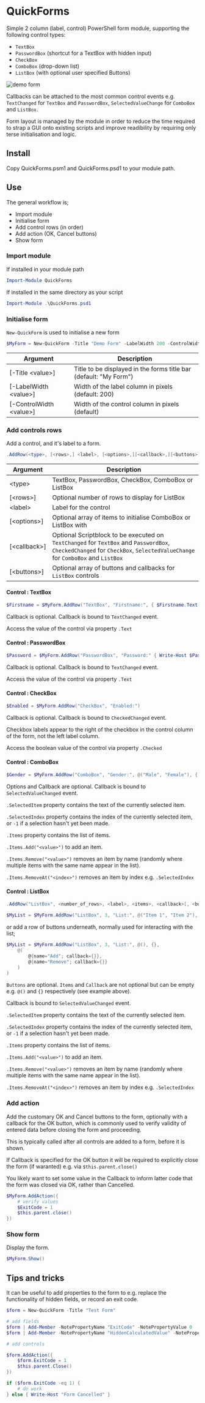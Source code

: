 # QuickForms
Simple 2 column (label, control) PowerShell form module, 
supporting the following control types:

- ```TextBox```
- ```PasswordBox``` (shortcut for a TextBox with hidden input)
- ```CheckBox```
- ```ComboBox``` (drop-down list)
- ```ListBox``` (with optional user specified Buttons)

![demo form](./demo.png)

Callbacks can be attached to the most common control events e.g. ```TextChanged``` for ```TextBox``` and ```PasswordBox```, ```SelectedValueChange``` for ```ComboBox``` and ```ListBox```.

Form layout is managed by the module in order to reduce the
time required to strap a GUI onto existing scripts and improve
readibility by requiring only terse initialisation and logic.

## Install
Copy QuickForms.psm1 and QuickForms.psd1 to your module path.

## Use
The general workflow is;

- Import module
- Initialise form
- Add control rows (in order)
- Add action (OK, Cancel buttons)
- Show form

### Import module
If installed in your module path

``` PowerShell
Import-Module QuickForms
```

If installed in the same directory as your script

``` PowerShell
Import-Module .\QuickForms.psd1
```

### Initialise form

```New-QuickForm``` is used to initialise a new form

``` PowerShell
$MyForm = New-QuickForm -Title "Demo Form" -LabelWidth 200 -ControlWidth 400
```

| Argument | Description |
| --- | --- |
| [-Title \<value>] | Title to be displayed in the forms title bar (default: "My Form") |
| [-LabelWidth \<value>] | Width of the label column in pixels (default: 200) |
| [-ControlWidth \<value>] | Width of the control column in pixels (default)

### Add controls rows

Add a control, and it's label to a form.

``` PowerShell
.AddRow(<type>, [<rows>,] <label>, [<options>,][<callback>,][<buttons>]  )
```

| Argument | Description | 
| --- | --- |
| \<type> | TextBox, PasswordBox, CheckBox, ComboBox or ListBox |
| [\<rows>] | Optional number of rows to display for ListBox |
| \<label> | Label for the control |
| [\<options>] | Optional array of items to initialise ComboBox or ListBox with |
| [\<callback>] | Optional Scriptblock to be executed on ```TextChanged``` for ```TextBox``` and ```PasswordBox```, ```CheckedChanged``` for ```CheckBox```, ```SelectedValueChange``` for ```ComboBox``` and ```ListBox``` |
| [\<buttons>] | Optional array of buttons and callbacks for ```ListBox``` controls |

#### Control : TextBox

``` PowerShell
$Firstname = $MyForm.AddRow("TextBox", "Firstname:", { $Firstname.Text = $Firstname.Text.ToUpper() })
```

Callback is optional.  Callback is bound to ```TextChanged``` event.

Access the value of the control via property ```.Text```

#### Control : PasswordBox

``` PowerShell
$Password = $MyForm.AddRow("PasswordBox", "Password:" { Write-Host $Password.Text })
```

Callback is optional.  Callback is bound to ```TextChanged``` event.

Access the value of the control via property ```.Text```

#### Control : CheckBox

``` PowerShell
$Enabled = $MyForm.AddRow("CheckBox", "Enabled:")
```

Callback is optional.  Callback is bound to ```CheckedChanged``` event.

Checkbox labels appear to the right of the checkbox in the 
control column of the form, not the left label column.

Access the boolean value of the control via property ```.Checked``` 

#### Control : ComboBox

``` PowerShell
$Gender = $MyForm.AddRow("ComboBox", "Gender:", @("Male", "Female"), { Write-Host $Gender.SelectedItem })
```

Options and Callback are optional.  Callback is bound to 
```SelectedValueChanged``` event.

```.SelectedItem``` property contains the text of the currently selected item.

```.SelectedIndex``` property contains the index of the currently selected item, or 
```-1``` if a selection hasn't yet been made.

```.Items``` property contains the list of items.

```.Items.Add("<value>")``` to add an item.

```.Items.Remove("<value>")``` removes an item by name (randomly where multiple
items with the same name appear in the list).

```.Items.RemoveAt("<index>")``` removes an item by index e.g. ```.SelectedIndex```

#### Control : ListBox

``` PowerShell
.AddRow("ListBox", <number_of_rows>, <label>, <items>, <callback>[, <buttons>])

$MyList = $MyForm.AddRow("ListBox", 3, "List:", @("Item 1", "Item 2"), { Write-Host $MyList.SelectedItem })
```

or add a row of buttons underneath, normally used for interacting with the list; 

``` PowerShell
$MyList = $MyForm.AddRow("ListBox", 3, "List:", @(), {}, 
    @( 
        @{name="Add"; callback={}}, 
        @{name="Remove"; callback={}}
    )
)
```

```Buttons``` are optional.  ```Items``` and ```Callback``` are not optional but
can be empty e.g. ```@()``` and ```{}``` respectively (see example above).  

Callback is bound to ```SelectedValueChanged``` event.

```.SelectedItem``` property contains the text of the currently selected item.

```.SelectedIndex``` property contains the index of the currently selected item, or 
```-1``` if a selection hasn't yet been made.

```.Items``` property contains the list of items.

```.Items.Add("<value>")``` to add an item.

```.Items.Remove("<value>")``` removes an item by name (randomly where multiple
items with the same name appear in the list).

```.Items.RemoveAt("<index>")``` removes an item by index e.g. ```.SelectedIndex```

### Add action
Add the customary OK and Cancel buttons to the form, optionally 
with a callback for the OK button, which is commonly used to
verify validity of entered data before closing the form and
proceeding.

This is typically called after all controls are added to a form,
before it is shown.

If Callback is specified for the OK button it will be required
to explicitly close the form (if waranted) e.g. via ```$this.parent.close()```

You likely want to set some value in the Callback to inform
latter code that the form was closed via OK, rather than
Cancelled.

``` PowerShell
$MyForm.AddAction({
    # verify values
    $ExitCode = 1
    $this.parent.close()
})
```

### Show form
Display the form.

```PowerShell
$MyForm.Show()
```

## Tips and tricks
It can be useful to add properties to the form to e.g. replace the functionality
of hidden fields, or record an exit code.

``` PowerShell
$form = New-QuickForm -Title "Test Form"

# add fields
$form | Add-Member -NotePropertyName "ExitCode" -NotePropertyValue 0
$form | Add-Member -NotePropertyName "HiddenCalculatedValue" -NotePropertyValue ""

# add controls

$form.AddAction({
    $form.ExitCode = 1
    $this.parent.Close()
})

if ($form.ExitCode -eq 1) {
    # do work
} else { Write-Host "Form Cancelled" }

```
